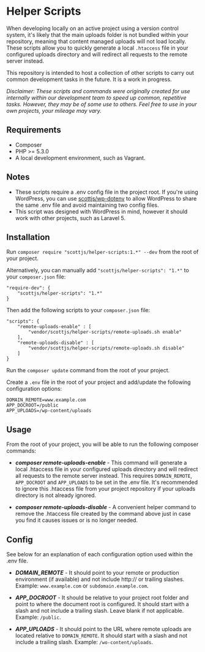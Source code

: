 # Helper Scripts

When developing locally on an active project using a version control system, it's likely that the main uploads folder is not bundled within your repository, meaning that content managed uploads will not load locally. These scripts allow you to quickly generate a local `.htaccess` file in your configured uploads directory and will redirect all requests to the remote server instead.

This repository is intended to host a collection of other scripts to carry out common development tasks in the future. It is a work in progress.

*Disclaimer: These scripts and commands were originally created for use internally within our development team to speed up common, repetitive tasks. However, they may be of some use to others. Feel free to use in your own projects, your mileage may vary.*

## Requirements

* Composer
* PHP >= 5.3.0
* A local development environment, such as Vagrant.

## Notes

* These scripts require a .env config file in the project root. If you're using WordPress, you can use [scottjs/wp-dotenv](https://github.com/scottjs/wp-dotenv) to allow WordPress to share the same .env file and avoid maintaining two config files.
* This script was designed with WordPress in mind, however it should work with other projects, such as Laravel 5.

## Installation

Run `composer require "scottjs/helper-scripts:1.*" --dev` from the root of your project.

Alternatively, you can manually add `"scottjs/helper-scripts": "1.*"` to your `composer.json` file:

```
"require-dev": {
	"scottjs/helper-scripts": "1.*"
}
```

Then add the following scripts to your `composer.json` file:

```
"scripts": {
	"remote-uploads-enable" : [
		"vendor/scottjs/helper-scripts/remote-uploads.sh enable"
	],
	"remote-uploads-disable" : [
		"vendor/scottjs/helper-scripts/remote-uploads.sh disable"
	]
}
```

Run the `composer update` command from the root of your project.

Create a `.env` file in the root of your project and add/update the following configuration options:

```
DOMAIN_REMOTE=www.example.com
APP_DOCROOT=/public
APP_UPLOADS=/wp-content/uploads
```

## Usage

From the root of your project, you will be able to run the following composer commands:

* ***composer remote-uploads-enable*** - This command will generate a local .htaccess file in your configured uploads directory and will redirect all requests to the remote server instead. This requires `DOMAIN_REMOTE`, `APP_DOCROOT` and `APP_UPLOADS` to be set in the .env file. It's recommended to ignore this .htaccess file from your project repository if your uploads directory is not already ignored.

* ***composer remote-uploads-disable*** - A convenient helper command to remove the .htaccess file created by the command above just in case you find it causes issues or is no longer needed.

## Config

See below for an explanation of each configuration option used within the .env file.

* ***DOMAIN_REMOTE*** - It should point to your remote or production environment (if available) and not include http:// or trailing slashes. Example: `www.example.com` or `subdomain.example.com`.

* ***APP_DOCROOT*** - It should be relative to your project root folder and point to where the document root is configured. It should start with a slash and not include a trailing slash. Leave blank if not applicable. Example: `/public`.

* ***APP_UPLOADS*** - It should point to the URL where remote uploads are located relative to `DOMAIN_REMOTE`. It should start with a slash and not include a trailing slash. Example: `/wo-content/uploads`.
